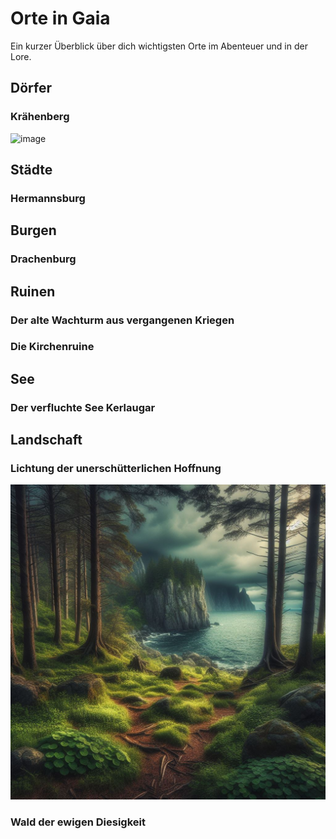 # Orte in Gaia
Ein kurzer Überblick über dich wichtigsten Orte im Abenteuer und in der Lore.

## Dörfer
### Krähenberg
![image](/images/Krähenberg.jfif)
## Städte
### Hermannsburg 
## Burgen
### Drachenburg
## Ruinen
### Der alte Wachturm aus vergangenen Kriegen
### Die Kirchenruine
## See
### Der verfluchte See Kerlaugar
## Landschaft
### Lichtung der unerschütterlichen Hoffnung
![image](/images/Lichtung_Ort.jfif)
### Wald der ewigen Diesigkeit 

